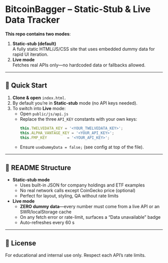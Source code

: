 # BitcoinBagger – Static-Stub & Live Data Tracker

**This repo contains two modes**:

1. **Static-stub (default)**  
   A fully static HTML/JS/CSS site that uses embedded dummy data for rapid UI iteration.  
2. **Live mode**  
   Fetches real APIs only—no hardcoded data or fallbacks allowed.

---

## 🚀 Quick Start

1. **Clone & open** `index.html`.  
2. By default you’re in **Static-stub** mode (no API keys needed).  
3. To switch into **Live** mode:
   - Open `public/js/api.js`
   - Replace the three `API_KEY` constants with your own keys:
     ```js
     this.TWELVEDATA_KEY = '<YOUR_TWELVEDATA_KEY>';
     this.ALPHA_VANTAGE_KEY = '<YOUR_API_KEY>';
     this.FMP_KEY         = '<YOUR_API_KEY>';
     ```
   - Ensure `useDummyData = false;` (see config at top of the file).

---

## 📄 README Structure

- **Static-stub mode**  
  - Uses built-in JSON for company holdings and ETF examples  
  - No real network calls except CoinGecko price (optional)  
  - Perfect for layout, styling, QA without rate limits  
- **Live mode**  
  - **ZERO dummy data**—every number must come from a live API or an SWR/localStorage cache  
  - On any fetch error or rate-limit, surfaces a “Data unavailable” badge  
  - Auto-refreshes every 60 s  

---

## 📝 License

For educational and internal use only. Respect each API’s rate limits.
